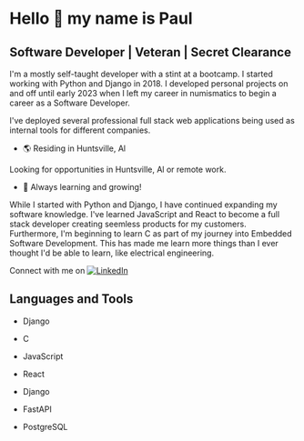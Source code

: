 # Hello :wave:  my name is Paul

## Software Developer | Veteran | Secret Clearance

I'm a mostly self-taught developer with a stint at a bootcamp. I started working with Python and Django in 2018. I developed personal projects on and off until early 2023 when I left my career in numismatics to begin a career as a Software Developer.

I've deployed several professional full stack web applications being used as internal tools for different companies.

- :earth_americas: Residing in Huntsville, Al

Looking for opportunities in Huntsville, Al or remote work.

- :brain: Always learning and growing!

While I started with Python and Django, I have continued expanding my software knowledge. I've learned JavaScript and React to become a full stack developer creating seemless products for my customers. Furthermore, I'm beginning to learn C as part of my journey into Embedded Software Development. This has made me learn more things than I ever thought I'd be able to learn, like electrical engineering.

Connect with me on [![LinkedIn](https://img.shields.io/badge/LinkedIn-0077B5?style=for-the-badge&logo=linkedin&logoColor=white)](https://www.linkedin.com/in/pmjohns)

## Languages and Tools

- Django

- C

- JavaScript

- React

- Django

- FastAPI

- PostgreSQL


